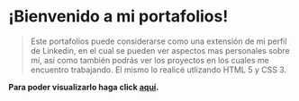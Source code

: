 # ¡Bienvenido a mi portafolios!

>Este portafolios puede considerarse como una extensión de mi perfil de Linkedin, en el cual se pueden ver aspectos mas personales sobre mí, así como también podrás ver los proyectos en los cuales me encuentro trabajando.
El mismo lo realicé utlizando HTML 5 y CSS 3.

**Para poder visualizarlo haga click [aquí](https://nabla98.github.io/).**